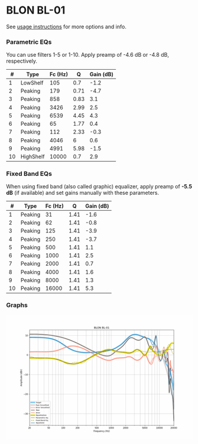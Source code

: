 # BLON BL-01
See [usage instructions](https://github.com/jaakkopasanen/AutoEq#usage) for more options and info.

### Parametric EQs
You can use filters 1-5 or 1-10. Apply preamp of -4.6 dB or -4.8 dB, respectively.

|   # | Type      |   Fc (Hz) |    Q |   Gain (dB) |
|-----|-----------|-----------|------|-------------|
|   1 | LowShelf  |       105 | 0.7  |        -1.2 |
|   2 | Peaking   |       179 | 0.71 |        -4.7 |
|   3 | Peaking   |       858 | 0.83 |         3.1 |
|   4 | Peaking   |      3426 | 2.99 |         2.5 |
|   5 | Peaking   |      6539 | 4.45 |         4.3 |
|   6 | Peaking   |        65 | 1.77 |         0.4 |
|   7 | Peaking   |       112 | 2.33 |        -0.3 |
|   8 | Peaking   |      4046 | 6    |         0.6 |
|   9 | Peaking   |      4991 | 5.98 |        -1.5 |
|  10 | HighShelf |     10000 | 0.7  |         2.9 |

### Fixed Band EQs
When using fixed band (also called graphic) equalizer, apply preamp of **-5.5 dB** (if available) and set gains manually with these parameters.

|   # | Type    |   Fc (Hz) |    Q |   Gain (dB) |
|-----|---------|-----------|------|-------------|
|   1 | Peaking |        31 | 1.41 |        -1.6 |
|   2 | Peaking |        62 | 1.41 |        -0.8 |
|   3 | Peaking |       125 | 1.41 |        -3.9 |
|   4 | Peaking |       250 | 1.41 |        -3.7 |
|   5 | Peaking |       500 | 1.41 |         1.1 |
|   6 | Peaking |      1000 | 1.41 |         2.5 |
|   7 | Peaking |      2000 | 1.41 |         0.7 |
|   8 | Peaking |      4000 | 1.41 |         1.6 |
|   9 | Peaking |      8000 | 1.41 |         1.3 |
|  10 | Peaking |     16000 | 1.41 |         5.3 |

### Graphs
![](./BLON%20BL-01.png)
